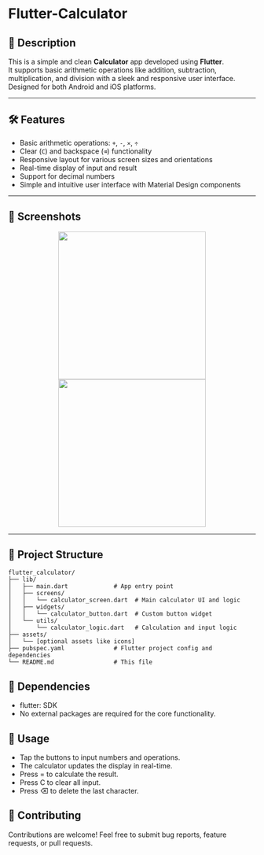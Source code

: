 # Flutter-Calculator

## 📖 Description
This is a simple and clean **Calculator** app developed using **Flutter**.  
It supports basic arithmetic operations like addition, subtraction, multiplication, and division with a sleek and responsive user interface.  
Designed for both Android and iOS platforms.

---

## 🛠️ Features
- Basic arithmetic operations: `+`, `-`, `×`, `÷`
- Clear (`C`) and backspace (`⌫`) functionality
- Responsive layout for various screen sizes and orientations
- Real-time display of input and result
- Support for decimal numbers
- Simple and intuitive user interface with Material Design components

---

## 📱 Screenshots

<p align="center">
  <img src="screenshots/calculator_home.png" width="300"/>
  <img src="screenshots/calculator_result.png" width="300"/>
</p>

---

## 🧩 Project Structure

```plaintext
flutter_calculator/
├── lib/
│   ├── main.dart             # App entry point
│   ├── screens/
│   │   └── calculator_screen.dart  # Main calculator UI and logic
│   ├── widgets/
│   │   └── calculator_button.dart  # Custom button widget
│   └── utils/
│       └── calculator_logic.dart   # Calculation and input logic
├── assets/
│   └── [optional assets like icons]
├── pubspec.yaml              # Flutter project config and dependencies
└── README.md                 # This file

```
## 🧰 Dependencies
- flutter: SDK
- No external packages are required for the core functionality.

## 📝 Usage
- Tap the buttons to input numbers and operations.
- The calculator updates the display in real-time.
- Press = to calculate the result.
- Press C to clear all input.
- Press ⌫ to delete the last character.

## 🤝 Contributing
Contributions are welcome!
Feel free to submit bug reports, feature requests, or pull requests.
